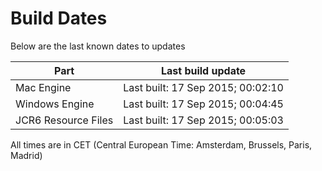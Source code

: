# Build Dates

Below are the last known dates to updates

Part | Last build update
-----|-----
Mac Engine | Last built: 17 Sep 2015; 00:02:10
Windows Engine | Last built: 17 Sep 2015; 00:04:45
JCR6 Resource Files | Last built: 17 Sep 2015; 00:05:03
All times are in CET (Central European Time: Amsterdam, Brussels, Paris, Madrid)




